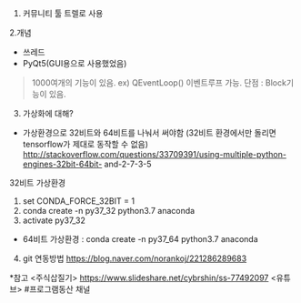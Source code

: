 1. 커뮤니티 툴
트렐로 사용

2.개념
- 쓰레드
- PyQt5(GUI용으로 사용했었음)
>1000여개의 기능이 있음.  ex) QEventLoop() 이벤트루프 가능.
                                       단점 : Block기능이 있음.

3. 가상화에 대해?
- 가상환경으로 32비트와 64비트를 나눠서 써야함
(32비트 환경에서만 돌리면 tensorflow가 제대로 동작할 수 없음)
http://stackoverflow.com/questions/33709391/using-multiple-python-engines-32bit-64bit- and-2-7-3-5
>
32비트 가상환경

1)  set CONDA_FORCE_32BIT = 1
2) conda create -n py37_32 python3.7 anaconda
3) activate py37_32

- 64비트 가상환경 
: conda create -n py37_64 python3.7 anaconda

4. git  연동방법
https://blog.naver.com/norankoj/221286289683

*참고
<주식삽질기>
https://www.slideshare.net/cybrshin/ss-77492097
<유튜브>
#프로그램동산 채널

